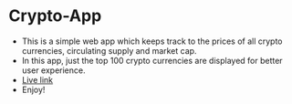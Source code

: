 # Crypto-App
- This is a simple web app which keeps track to the prices of all crypto currencies, circulating supply and market cap.
- In this app, just the top 100 crypto currencies are displayed for better user experience.
- [Live link](https://freshdevcrypto.herokuapp.com/)
- Enjoy!
